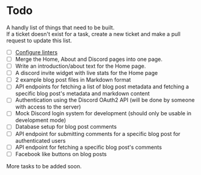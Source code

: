 # Todo
A handly list of things that need to be built.  
If a ticket doesn't exist for a task, create a new ticket and make a pull request to update this list.

- [ ] [Configure linters](https://github.com/abcdan/together/issues/1)
- [ ] Merge the Home, About and Discord pages into one page.
- [ ] Write an introduction/about text for the Home page.
- [ ] A discord invite widget with live stats for the Home page
- [ ] 2 example blog post files in Markdown format
- [ ] API endpoints for fetching a list of blog post metadata and fetching a specific blog post's metadata and markdown content
- [ ] Authentication using the Discord OAuth2 API (will be done by someone with access to the server)
- [ ] Mock Discord login system for development (should only be usable in development mode)
- [ ] Database setup for blog post comments
- [ ] API endpoint for submitting comments for a specific blog post for authenticated users
- [ ] API endpoint for fetching a specific blog post's comments
- [ ] Facebook like buttons on blog posts

More tasks to be added soon.
